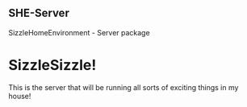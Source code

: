 ## SHE-Server
SizzleHomeEnvironment - Server package

# SizzleSizzle!

This is the server that will be running all sorts of exciting things in my house!

